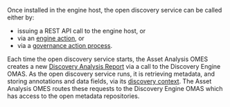 <!-- SPDX-License-Identifier: CC-BY-4.0 -->
<!-- Copyright Contributors to the Egeria project. -->


Once installed in the engine host, the open discovery service can be called either by:

* issuing a REST API call to the engine host, or
* via an [engine action](/concepts/engine-action), or
* via a [governance action process](/concepts/governance-action-process).

Each time the open discovery service starts, the Asset Analysis OMES creates a new [Discovery Analysis Report](/concepts/discovery-analysis-report) via a call to the Discovery Engine OMAS.  As the open discovery service runs, it is retrieving metadata, and storing annotations and data fields, via its [discovery context](/concepts/discovery-context).  The Asset Analysis OMES routes these requests to the Discovery Engine OMAS which has access to the open metadata repositories.


